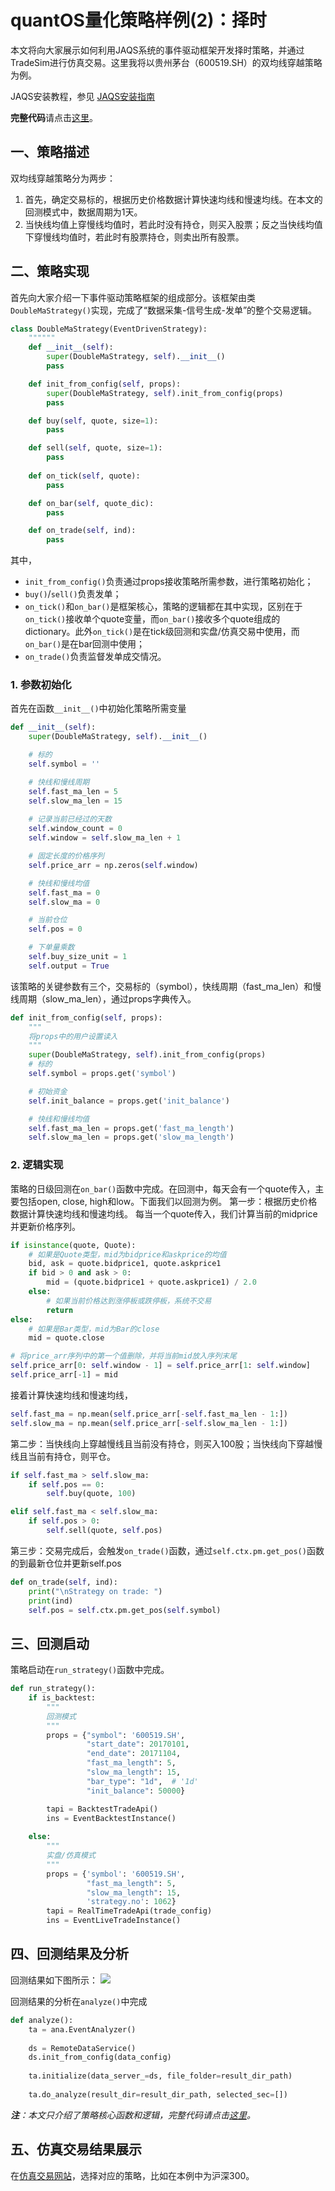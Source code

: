 # quantOS量化策略样例(2)：择时

本文将向大家展示如何利用JAQS系统的事件驱动框架开发择时策略，并通过TradeSim进行仿真交易。这里我将以贵州茅台（600519.SH）的双均线穿越策略为例。

JAQS安装教程，参见 [JAQS安装指南](https://github.com/quantOS-org/JAQS/blob/master/doc/install.md)

**完整代码**请点击[这里](https://github.com/quantOS-org/JAQS/tree/master/example/eventdriven)。

## 一、策略描述
双均线穿越策略分为两步：
1. 首先，确定交易标的，根据历史价格数据计算快速均线和慢速均线。在本文的回测模式中，数据周期为1天。
2. 当快线均值上穿慢线均值时，若此时没有持仓，则买入股票；反之当快线均值下穿慢线均值时，若此时有股票持仓，则卖出所有股票。

## 二、策略实现
首先向大家介绍一下事件驱动策略框架的组成部分。该框架由类`DoubleMaStrategy()`实现，完成了“数据采集-信号生成-发单”的整个交易逻辑。
```python
class DoubleMaStrategy(EventDrivenStrategy):
    """"""
    def __init__(self):
        super(DoubleMaStrategy, self).__init__()
        pass

    def init_from_config(self, props):
        super(DoubleMaStrategy, self).init_from_config(props)
        pass

    def buy(self, quote, size=1):
        pass

    def sell(self, quote, size=1):
        pass
    
    def on_tick(self, quote):
        pass

    def on_bar(self, quote_dic):
        pass

    def on_trade(self, ind):
        pass
```
其中，

 - `init_from_config()`负责通过props接收策略所需参数，进行策略初始化；
 - `buy()`/`sell()`负责发单；
 - `on_tick()`和`on_bar()`是框架核心，策略的逻辑都在其中实现，区别在于`on_tick()`接收单个quote变量，而`on_bar()`接收多个quote组成的dictionary。此外`on_tick()`是在tick级回测和实盘/仿真交易中使用，而`on_bar()`是在bar回测中使用；
 - `on_trade()`负责监督发单成交情况。

### 1. 参数初始化
首先在函数`__init__()`中初始化策略所需变量
```python
def __init__(self):
    super(DoubleMaStrategy, self).__init__()

    # 标的
    self.symbol = ''

    # 快线和慢线周期
    self.fast_ma_len = 5
    self.slow_ma_len = 15
    
    # 记录当前已经过的天数
    self.window_count = 0
    self.window = self.slow_ma_len + 1

    # 固定长度的价格序列
    self.price_arr = np.zeros(self.window)

    # 快线和慢线均值
    self.fast_ma = 0
    self.slow_ma = 0

    # 当前仓位
    self.pos = 0

    # 下单量乘数
    self.buy_size_unit = 1
    self.output = True
```
该策略的关键参数有三个，交易标的（symbol），快线周期（fast_ma_len）和慢线周期（slow_ma_len），通过props字典传入。
```python
def init_from_config(self, props):
    """
    将props中的用户设置读入
    """
    super(DoubleMaStrategy, self).init_from_config(props)
    # 标的
    self.symbol = props.get('symbol')

    # 初始资金
    self.init_balance = props.get('init_balance')

    # 快线和慢线均值
    self.fast_ma_len = props.get('fast_ma_length')
    self.slow_ma_len = props.get('slow_ma_length')

```
### 2. 逻辑实现
策略的日级回测在`on_bar()`函数中完成。在回测中，每天会有一个quote传入，主要包括open, close, high和low。下面我们以回测为例。
第一步：根据历史价格数据计算快速均线和慢速均线。
每当一个quote传入，我们计算当前的midprice并更新价格序列。
```python
if isinstance(quote, Quote):
    # 如果是Quote类型，mid为bidprice和askprice的均值
    bid, ask = quote.bidprice1, quote.askprice1
    if bid > 0 and ask > 0:
        mid = (quote.bidprice1 + quote.askprice1) / 2.0
    else:
        # 如果当前价格达到涨停板或跌停板，系统不交易
        return
else:
    # 如果是Bar类型，mid为Bar的close
    mid = quote.close

# 将price_arr序列中的第一个值删除，并将当前mid放入序列末尾
self.price_arr[0: self.window - 1] = self.price_arr[1: self.window]
self.price_arr[-1] = mid
```
接着计算快速均线和慢速均线，
```python
self.fast_ma = np.mean(self.price_arr[-self.fast_ma_len - 1:])
self.slow_ma = np.mean(self.price_arr[-self.slow_ma_len - 1:])
```
第二步：当快线向上穿越慢线且当前没有持仓，则买入100股；当快线向下穿越慢线且当前有持仓，则平仓。
```python
if self.fast_ma > self.slow_ma:
    if self.pos == 0:
        self.buy(quote, 100)

elif self.fast_ma < self.slow_ma:
    if self.pos > 0:
        self.sell(quote, self.pos)
```
第三步：交易完成后，会触发`on_trade()`函数，通过`self.ctx.pm.get_pos()`函数的到最新仓位并更新self.pos
```python
def on_trade(self, ind):
    print("\nStrategy on trade: ")
    print(ind)
    self.pos = self.ctx.pm.get_pos(self.symbol)
```
## 三、回测启动
策略启动在`run_strategy()`函数中完成。
```python
def run_strategy():
    if is_backtest:
        """
        回测模式
        """
        props = {"symbol": '600519.SH',
                 "start_date": 20170101,
                 "end_date": 20171104,
                 "fast_ma_length": 5,
                 "slow_ma_length": 15,
                 "bar_type": "1d",  # '1d'
                 "init_balance": 50000}

        tapi = BacktestTradeApi()
        ins = EventBacktestInstance()
        
    else:
        """
        实盘/仿真模式
        """
        props = {'symbol': '600519.SH',
                 "fast_ma_length": 5,
                 "slow_ma_length": 15,
                 'strategy.no': 1062}
        tapi = RealTimeTradeApi(trade_config)
        ins = EventLiveTradeInstance()
```
## 四、回测结果及分析
回测结果如下图所示：
![](https://github.com/quantOS-org/quantOSUserGuide/blob/master/assets/doubleMA.png?raw=true)

回测结果的分析在`analyze()`中完成
```python
def analyze():
    ta = ana.EventAnalyzer()
     
    ds = RemoteDataService()
    ds.init_from_config(data_config)
    
    ta.initialize(data_server_=ds, file_folder=result_dir_path)
    
    ta.do_analyze(result_dir=result_dir_path, selected_sec=[])
```
*__注__：本文只介绍了策略核心函数和逻辑，完整代码请点击[这里](https://github.com/quantOS-org/JAQS/blob/master/example/eventdriven/DoubleMA.py)。*

## 五、仿真交易结果展示
在[仿真交易网站](https://www.quantos.org/tradesim/trade.html)，选择对应的策略，比如在本例中为沪深300。
